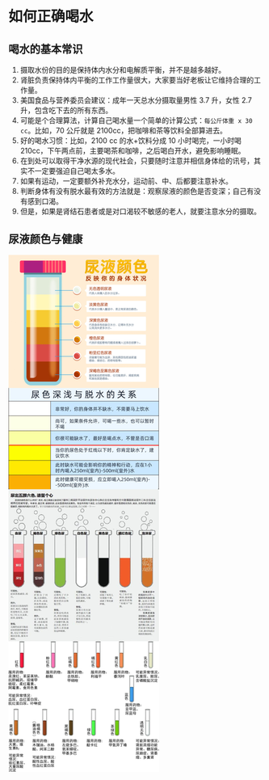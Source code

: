 # 如何正确喝水

## 喝水的基本常识

1. 摄取水份的目的是保持体内水分和电解质平衡，并不是越多越好。
2. 肾脏负责保持体内平衡的工作工作量很大，大家要当好老板让它维持合理的工作量。
3. 美国食品与营养委员会建议：成年一天总水分摄取量男性 3.7 升，女性 2.7 升，包含吃下去的所有东西。
4. 可能是个合理算法，计算自己喝水量一个简单的计算公式：`每公斤体重 x 30 cc`。比如，70 公斤就是 2100cc，把咖啡和茶等饮料全部算进去。
5. 好的喝水习惯：比如，2100 cc 的水+饮料分成 10 小时喝完，一小时喝 210cc，下午两点前，主要喝茶和咖啡，之后喝白开水，避免影响睡眠。
6. 在到处可以取得干净水源的现代社会，只要随时注意并相信身体给的讯号，其实不一定要强迫自己喝太多水。
7. 如果有运动，一定要额外补充水分，运动前、中、后都要注意补水。
8. 判断身体有没有脱水最有效的方法就是：观察尿液的颜色是否变深；自己有没有感到口渴。
9. 但是，如果是肾结石患者或是对口渴较不敏感的老人，就要注意水分的摄取。

## 尿液颜色与健康

![尿液颜色与健康](/pics/20_1.png)
